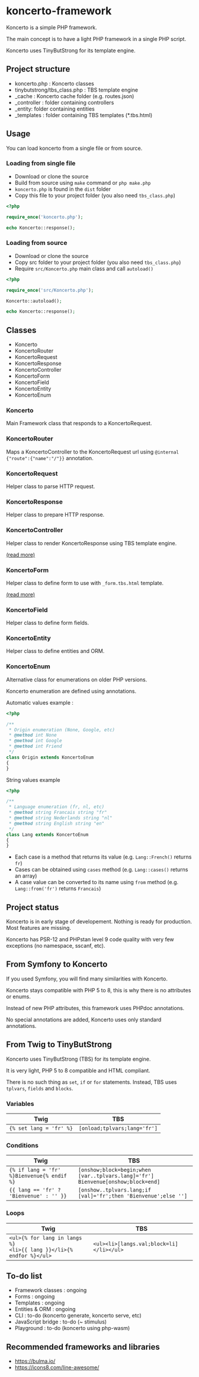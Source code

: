 # koncerto-framework

Koncerto is a simple PHP framework.

The main concept is to have a light PHP framework in a single PHP script.

Koncerto uses TinyButStrong for its template engine.

## Project structure

* koncerto.php : Koncerto classes
* tinybutstrong/tbs_class.php : TBS template engine
* _cache : Koncerto cache folder (e.g. routes.json)
* _controller : folder containing controllers
* _entity: folder containing entities
* _templates : folder containing TBS templates (*.tbs.html)

## Usage

You can load koncerto from a single file or from source.

### Loading from single file

* Download or clone the source
* Build from source using `make` command or `php make.php`
* `koncerto.php` is found in the `dist` folder
* Copy this file to your project folder (you also need `tbs_class.php`)

```php
<?php

require_once('koncerto.php');

echo Koncerto::response();

```

### Loading from source
* Download or clone the source
* Copy src folder to your project folder (you also need `tbs_class.php`)
* Require `src/Koncerto.php` main class and call `autoload()`
```php
<?php

require_once('src/Koncerto.php');

Koncerto::autoload();

echo Koncerto::response();

```

## Classes

* Koncerto
* KoncertoRouter
* KoncertoRequest
* KoncertoResponse
* KoncertoController
* KoncertoForm
* KoncertoField
* KoncertoEntity
* KoncertoEnum

### Koncerto

Main Framework class that responds to a KoncertoRequest.

### KoncertoRouter

Maps a KoncertoController to the KoncertoRequest url using `@internal {"route":{"name":"/"}}` annotation.

### KoncertoRequest

Helper class to parse HTTP request.

### KoncertoResponse

Helper class to prepare HTTP response.

### KoncertoController

Helper class to render KoncertoResponse using TBS template engine.

[(read more)](controller.md)

### KoncertoForm

Helper class to define form to use with `_form.tbs.html` template.

[(read more)](form.md)

### KoncertoField

Helper class to define form fields.

### KoncertoEntity

Helper class to define entities and ORM.

### KoncertoEnum

Alternative class for enumerations on older PHP versions.

Koncerto enumeration are defined using annotations.

Automatic values example :

```php
<?php

/**
 * Origin enumeration (None, Google, etc)
 * @method int None
 * @method int Google
 * @method int Friend
 */
class Origin extends KoncertoEnum
{
}

```

String values example
```php
<?php

/**
 * Language enumeration (fr, nl, etc)
 * @method string Francais string "fr"
 * @method string Nederlands string "nl"
 * @method string English string "en"
 */
class Lang extends KoncertoEnum
{
}

```

* Each case is a method that returns its value (e.g. `Lang::French()` returns `fr`)
* Cases can be obtained using `cases` method (e.g. `Lang::cases()` returns an array)
* A case value can be converted to its name using `from` method (e.g. `Lang::from('fr')` returns `Francais`)

## Project status

Koncerto is in early stage of developement. Nothing is ready for production. Most features are missing.

Koncerto has PSR-12 and PHPstan level 9 code quality with very few exceptions (no namespace, sscanf, etc).

## From Symfony to Koncerto

If you used Symfony, you will find many similarities with Koncerto.

Koncerto stays compatible with PHP 5 to 8, this is why there is no attributes or enums.

Instead of new PHP attributes, this framework uses PHPdoc annotations.

No special annotations are added, Koncerto uses only standard annotations.

## From Twig to TinyButStrong

Koncerto uses TinyButStrong (TBS) for its template engine.

It is very light, PHP 5 to 8 compatible and HTML compliant.

There is no such thing as `set`, `if` or `for` statements. Instead, TBS uses `tplvars`, `fields` and `blocks`.

### Variables

| Twig | TBS |
|-|-|
|`{% set lang = 'fr' %}`|`[onload;tplvars;lang='fr']`|

### Conditions

| Twig | TBS |
|-|-|
|`{% if lang = 'fr' %}Bienvenue{% endif %}`|`[onshow;block=begin;when [var..tplvars.lang]='fr']`<br>`Bienvenue[onshow;block=end]`|
|`{{ lang == 'fr' ? 'Bienvenue' : '' }}`|`[onshow..tplvars.lang;if [val]='fr';then 'Bienvenue';else '']`|

### Loops
| Twig | TBS |
|-|-|
|`<ul>{% for lang in langs %}`<br>`<li>{{ lang }}</li>{% endfor %}</ul>`|`<ul><li>[langs.val;block=li]</li></ul>`|

## To-do list

* Framework classes : ongoing
* Forms : ongoing
* Templates : ongoing
* Entities & ORM : ongoing
* CLI : to-do (koncerto generate, koncerto serve, etc)
* JavaScript bridge : to-do (~ stimulus)
* Playground : to-do (koncerto using php-wasm)

## Recommended frameworks and libraries

* https://bulma.io/
* https://icons8.com/line-awesome/
